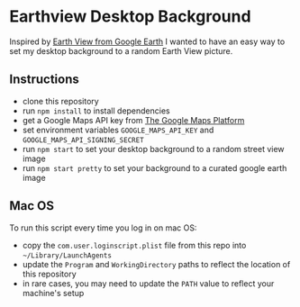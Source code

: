 # Earthview Desktop Background

Inspired by [Earth View from Google
Earth](https://chrome.google.com/webstore/detail/earth-view-from-google-ea/bhloflhklmhfpedakmangadcdofhnnoh?hl=en)
I wanted to have an easy way to set my desktop background to a random Earth View
picture.

## Instructions

- clone this repository
- run `npm install` to install dependencies
- get a Google Maps API key from [The Google Maps Platform](https://cloud.google.com/maps-platform#get-started)
- set environment variables `GOOGLE_MAPS_API_KEY` and `GOOGLE_MAPS_API_SIGNING_SECRET`
- run `npm start` to set your desktop background to a random street view image
- run `npm start pretty` to set your background to a curated google earth image

## Mac OS

To run this script every time you log in on mac OS:
- copy the `com.user.loginscript.plist` file from this repo into
  `~/Library/LaunchAgents`
- update the `Program` and `WorkingDirectory` paths to reflect the location of
  this repository
- in rare cases, you may need to update the `PATH` value to reflect your
  machine's setup
